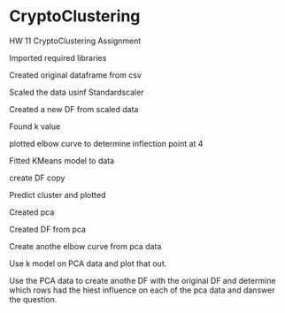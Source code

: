 # CryptoClustering
HW 11 CryptoClustering Assignment

Imported required libraries

Created original dataframe from csv

Scaled the data usinf Standardscaler

Created a new DF from scaled data

Found k value

plotted elbow curve to determine inflection point at 4

Fitted KMeans model to data

create DF copy

Predict cluster and plotted

Created pca

Created DF from pca

Create anothe elbow curve from pca data

Use k model on PCA data and plot that out.

Use the PCA data to create anothe DF with the original DF and determine which rows had the hiest influence on each of the pca data and danswer the question.
